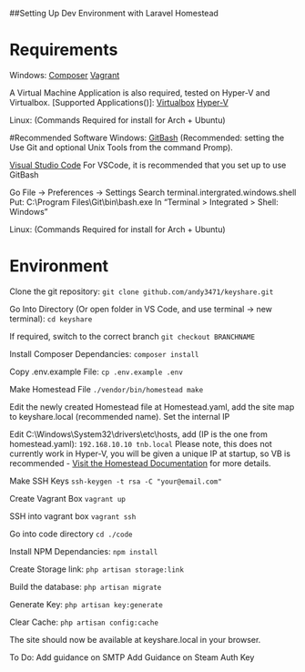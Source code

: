 ##Setting Up Dev Environment with Laravel Homestead

# Requirements

Windows:
[Composer](https://getcomposer.org/download/)
[Vagrant](https://www.vagrantup.com/downloads.html)

A Virtual Machine Application is also required, tested on Hyper-V and Virtualbox. [Supported Applications()]:
[Virtualbox](https://download.virtualbox.org/virtualbox/6.0.4)
[Hyper-V](https://docs.microsoft.com/en-us/virtualization/hyper-v-on-windows/quick-start/enable-hyper-v)

Linux:
(Commands Required for install for Arch + Ubuntu)

#Recommended Software
Windows:
[GitBash](https://git-scm.com/downloads) (Recommended: setting the Use Git and optional Unix Tools from the command Promp).

[Visual Studio Code](https://code.visualstudio.com/)
For VSCode, it is recommended that you set up to use GitBash

Go File -> Preferences -> Settings
Search terminal.intergrated.windows.shell
Put: C:\\Program Files\\Git\\bin\\bash.exe
In “Terminal > Integrated > Shell: Windows”

Linux:
(Commands Required for install for Arch + Ubuntu)

# Environment

Clone the git repository:
`git clone github.com/andy3471/keyshare.git`

Go Into Directory (Or open folder in VS Code, and use terminal -> new terminal):
`cd keyshare`

If required, switch to the correct branch
`git checkout BRANCHNAME`

Install Composer Dependancies:
`composer install`

Copy .env.example File:
`cp .env.example .env`

Make Homestead File
`./vendor/bin/homestead make`

Edit the newly created Homestead file at Homestead.yaml, add the site map to keyshare.local (recommended name). Set the internal IP

Edit C:\Windows\System32\drivers\etc\hosts, add (IP is the one from homestead.yaml):
`192.168.10.10 tnb.local`
Please note, this does not currently work in Hyper-V, you will be given a unique IP at startup, so VB is recommended - [Visit the Homestead Documentation](https://laravel.com/docs/5.8/homestead) for more details.

Make SSH Keys
`ssh-keygen -t rsa -C "your@email.com"`

Create Vagrant Box
`vagrant up`

SSH into vagrant box
`vagrant ssh`

Go into code directory
`cd ./code`

Install NPM Dependancies:
`npm install`

Create Storage link:
`php artisan storage:link`

Build the database:
`php artisan migrate`

Generate Key:
`php artisan key:generate`

Clear Cache:
`php artisan config:cache`

The site should now be available at keyshare.local in your browser.

To Do:
Add guidance on SMTP
Add Guidance on Steam Auth Key
